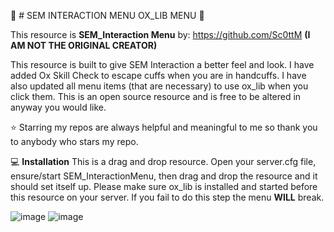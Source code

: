 👮 # SEM INTERACTION MENU OX_LIB MENU 👮

This resource is __**SEM_Interaction Menu**__ by: https://github.com/Sc0ttM **(I AM NOT THE ORIGINAL CREATOR)**

This resource is built to give SEM Interaction a better feel and look. I have added Ox Skill Check to escape cuffs when you are in handcuffs. I have also updated all menu items (that are necessary) to use ox_lib when you click them. This is an open source resource and is free to be altered in anyway you would like. 

⭐ Starring my repos are always helpful and meaningful to me so thank you to anybody who stars my repo.

💻 **Installation**
This is a drag and drop resource. Open your server.cfg file, ensure/start SEM_InteractionMenu, then drag and drop the resource and it should set itself up. Please make sure ox_lib is installed and started before this resource on your server. If you fail to do this step the menu **WILL** break.

![image](https://github.com/user-attachments/assets/41868645-855b-4ebc-88b2-2df8c6cf48a5)
![image](https://github.com/user-attachments/assets/48948eec-e20d-4a4d-be64-f26bbdc8f08c)

